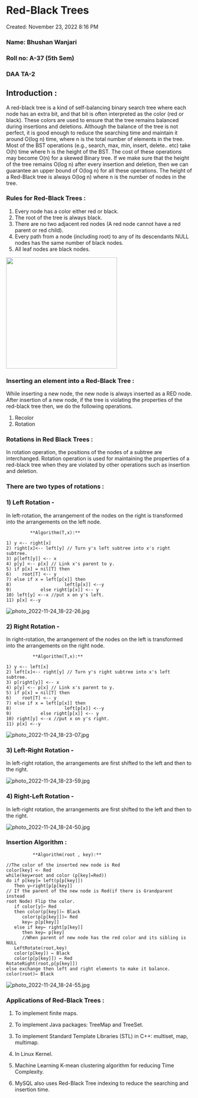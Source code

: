 # Red-Black Trees

Created: November 23, 2022 8:16 PM

### Name: Bhushan Wanjari

### Roll no: A-37 (5th Sem)

### DAA TA-2

## Introduction :

A red-black tree is a kind of self-balancing binary search tree where each node has an extra bit, and that bit is often interpreted as the color (red or black). These colors are used to ensure that the tree remains balanced during insertions and deletions. Although the balance of the tree is not perfect, it is good enough to reduce the searching time and maintain it around O(log n) time, where n is the total number of elements in the tree.
Most of the BST operations (e.g., search, max, min, insert, delete.. etc) take O(h) time where h is the height of the BST. The cost of these operations may become O(n) for a skewed Binary tree. If we make sure that the height of the tree remains O(log n) after every insertion and deletion, then we can guarantee an upper bound of O(log n) for all these operations. The height of a Red-Black tree is always O(log n) where n is the number of nodes in the tree.

### Rules for Red-Black Trees :

1. Every node has a color either red or black.
2. The root of the tree is always black.
3. There are no two adjacent red nodes (A red node cannot have a red parent or red child).
4. Every path from a node (including root) to any of its descendants NULL nodes has the same number of black nodes.
5. All leaf nodes are black nodes.

<img src="photo_2022-11-24_18-20-54.jpg" height="300" width="300">

### Inserting an element into a Red-Black Tree :

While inserting a new node, the new node is always inserted as a RED node. After insertion of a new node, if the tree is violating the properties of the red-black tree then, we do the following operations.

1. Recolor
2. Rotation

### Rotations in Red Black Trees :

In rotation operation, the positions of the nodes of a subtree are interchanged.
Rotation operation is used for maintaining the properties of a red-black tree when they are violated by other operations such as insertion and deletion.

### There are two types of rotations :

### 1) Left Rotation -

In left-rotation, the arrangement of the nodes on the right is transformed into the arrangements on the left node.

             **Algorithm(T,x):**

```
1) y <-- right[x]
2) right[x]<-- left[y] // Turn y's left subtree into x's right subtree.
3) p[left[y]] <-- x
4) p[y] <-- p[x] // Link x's parent to y.
5) if p[x] = nil[T] then
6)    root[T] <-- y
7) else if x = left[p[x]] then
8)                    left[p[x]] <--y
9)           else right[p[x]] <-- y
10) left[y] <--x //put x on y's left.
11) p[x] <--y
```

![photo_2022-11-24_18-22-26.jpg](photo_2022-11-24_18-22-26.jpg)

### 2) Right Rotation -

In right-rotation, the arrangement of the nodes on the left is transformed into the arrangements on the right node.

              **Algorithm(T,x):**

```
1) y <-- left[x]
2) left[x]<-- right[y] // Turn y's right subtree into x's left subtree.
3) p[right[y]] <-- x
4) p[y] <-- p[x] // Link x's parent to y.
5) if p[x] = nil[T] then
6)    root[T] <-- y
7) else if x = left[p[x]] then
8)                    left[p[x]] <--y
9)           else right[p[x]] <-- y
10) right[y] <--x //put x on y's right.
11) p[x] <--y
```

![photo_2022-11-24_18-23-07.jpg](photo_2022-11-24_18-23-07.jpg)

### 3) Left-Right Rotation -

In left-right rotation, the arrangements are first shifted to the left and then to the right.

![photo_2022-11-24_18-23-59.jpg](photo_2022-11-24_18-23-59.jpg)

### 4) Right-Left Rotation -

In left-right rotation, the arrangements are first shifted to the left and then to the right.

![photo_2022-11-24_18-24-50.jpg](photo_2022-11-24_18-24-50.jpg)

### Insertion Algorithm :

              **Algorithm(root , key):**

```
//The color of the inserted new node is Red
color[key] <- Red
while(key≠root and color (p[key]=Red))
do if p[key]= left(p[p[key]])
   Then y←right[p[p[key]]
// If the parent of the new node is Red(if there is Grandparent instead
root Node) Flip the color.
   if color[y]← Red
   then color(p[key])← Black
      color(p[p[key]])← Red
      key← p[p[key]]
   else if key← right[p[key]]
      then key← p[key]
      //When parent of new node has the red color and its sibling is NULL
   LeftRotate(root,key)
   color(p[key]) ← Black
   color(p[p[key]]) ← Red
RotateRight(root,p[p[key]])
else exchange then left and right elements to make it balance.
color(root)← Black
```

![photo_2022-11-24_18-24-55.jpg](photo_2022-11-24_18-24-55.jpg)

### Applications of Red-Black Trees :

1)  To implement finite maps.

2)  To implement Java packages: TreeMap and TreeSet.

3)  To implement Standard Template Libraries (STL) in C++: multiset, map, multimap.

4)  In Linux Kernel.

5) Machine Learning K-mean clustering algorithm for reducing Time Complexity.

6) MySQL also uses Red-Black Tree indexing to reduce the searching and insertion time.
